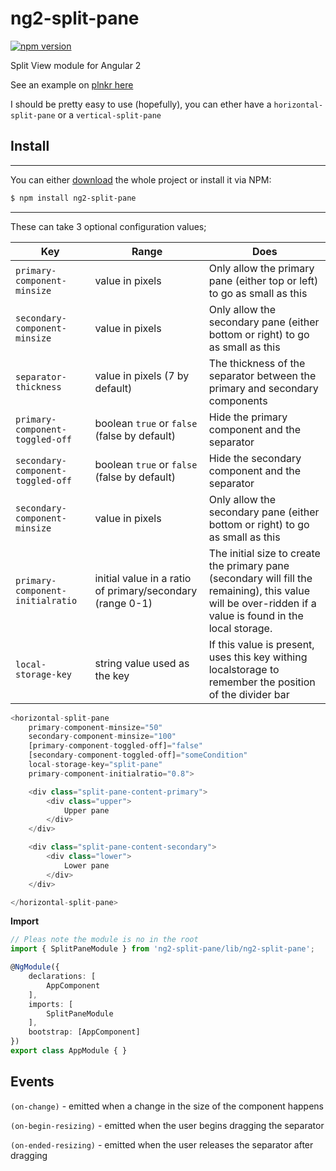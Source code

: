 # ng2-split-pane

[![npm version](https://badge.fury.io/js/ng2-split-pane.svg)](https://www.npmjs.com/package/ng2-split-panehttps://badge.fury.io/js/ng2-split-pane.sv://plnkr.co/bxgcK29PNl9lexw6z6Ym)

Split View module for Angular 2

See an example on [plnkr here](https://plnkr.co/bxgcK29PNl9lexw6z6Ym)

I should be pretty easy to use (hopefully), you can ether have a `horizontal-split-pane` or a `vertical-split-pane`

## Install
-------
You can either [download](https://github.com/wannabegeek/ng2-split-pane/archive/master.zip)
the whole project or install it via NPM:

```bash
$ npm install ng2-split-pane
```
-------

These can take 3 optional configuration values;

Key | Range | Does
--- | --- | ---
`primary-component-minsize` | value in pixels | Only allow the primary pane (either top or left) to go as small as this
`secondary-component-minsize` | value in pixels | Only allow the secondary pane (either bottom or right) to go as small as this
`separator-thickness` | value in pixels (7 by default) | The thickness of the separator between the primary and secondary components
`primary-component-toggled-off` | boolean `true` or `false` (false by default) | Hide the primary component and the separator
`secondary-component-toggled-off` | boolean `true` or `false` (false by default) | Hide the secondary component and the separator
`secondary-component-minsize` | value in pixels | Only allow the secondary pane (either bottom or right) to go as small as this
`primary-component-initialratio` | initial value in a ratio of primary/secondary (range 0-1) | The initial size to create the primary pane (secondary will fill the remaining), this value will be over-ridden if a value is found in the local storage.
`local-storage-key` | string value used as the key  | If this value is present, uses this key withing localstorage to remember the position of the divider bar


```javascript
<horizontal-split-pane
    primary-component-minsize="50"
    secondary-component-minsize="100"
    [primary-component-toggled-off]="false"
    [secondary-component-toggled-off]="someCondition"
    local-storage-key="split-pane"
    primary-component-initialratio="0.8">

    <div class="split-pane-content-primary">
        <div class="upper">
            Upper pane
        </div>
    </div>

    <div class="split-pane-content-secondary">
        <div class="lower">
            Lower pane
        </div>
    </div>

</horizontal-split-pane>

```
**Import**
```typescript
// Pleas note the module is no in the root
import { SplitPaneModule } from 'ng2-split-pane/lib/ng2-split-pane';

@NgModule({
    declarations: [
        AppComponent
    ],
    imports: [
        SplitPaneModule
    ],
    bootstrap: [AppComponent]
})
export class AppModule { }
```


## Events

`(on-change)` - emitted when a change in the size of the component happens

`(on-begin-resizing)` - emitted when the user begins dragging the separator

`(on-ended-resizing)` - emitted when the user releases the separator after dragging
